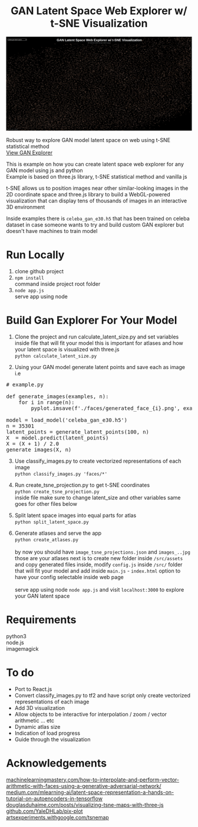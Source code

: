 <h1 align="center">GAN Latent Space Web Explorer w/ t-SNE Visualization</h1>

[![gan-latent-space-web-explorer](examples/index.png?raw=true)](https://www.google.com)

Robust way to explore GAN model latent space on web using t-SNE statistical method <br />
[View GAN Explorer](https://pages.github.com/) <br />

This is example on how you can create latent space web explorer for any GAN model using js and python <br />
Example is based on three.js library, t-SNE statistical method and vanilla js <br />

t-SNE allows us to position images near other similar-looking images in the 2D coordinate space and three.js library to build a WebGL-powered visualization that can display tens of thousands of images in an interactive 3D environment <br />

Inside examples there is `celeba_gan_e30.h5` that has been trained on celeba dataset in case someone wants to try and build custom GAN explorer but doesn't have machines to train model <br />

# Run Locally
1. clone github project <br />
2. `npm install` <br />
command inside project root folder <br />
3. `node app.js` <br />
serve app using node <br />

# Build Gan Explorer For Your Model
1. Clone the project and run calculate_latent_size.py and set variables inside file that will fit your model this is important for atlases and how your latent space is visualized with three.js <br />
`python calculate_latent_size.py`<br />

2. Using your GAN model generate latent points and save each as image i.e <br />
<pre>
# example.py

def generate_images(examples, n):
	for i in range(n):
		pyplot.imsave(f'./faces/generated_face_{i}.png', examples[i, :, :])

model = load_model('celeba_gan_e30.h5')
n = 35301
latent_points = generate_latent_points(100, n)
X  = model.predict(latent_points)
X = (X + 1) / 2.0
generate_images(X, n)
</pre>

3. Use classify_images.py to create vectorized representations of each image <br />
`python classify_images.py 'faces/*'` <br />

4. Run create_tsne_projection.py to get t-SNE coordinates <br />
`python create_tsne_projection.py`<br />
inside file make sure to change latent_size and other variables same goes for other files below <br />

5. Split latent space images into equal parts for atlas <br />
`python split_latent_space.py` <br />

6. Generate atlases and serve the app <br />
`python create_atlases.py` <br /> <br />
by now you should have `image_tsne_projections.json` and `images_..jpg` those are your atlases next is to create new folder inside `/src/assets` and copy generated files inside, modify `config.js` inside `/src/` folder that will fit your model and add inside `main.js` - `index.html` option to have your config selectable inside web page <br /> <br />
serve app using node `node app.js` and visit `localhost:3000` to explore your GAN latent space <br />

# Requirements
python3 <br />
node.js <br />
imagemagick <br />


# To do
- Port to React.js <br />
- Convert classify_images.py to tf2 and have script only create vectorized representations of each image <br />
- Add 3D visualization <br />
- Allow objects to be interactive for interpolation / zoom / vector arithmetic ... etc <br />
- Dynamic atlas size <br />
- Indication of load progress <br />
- Guide through the visualization <br />

# Acknowledgements
[machinelearningmastery.com/how-to-interpolate-and-perform-vector-arithmetic-with-faces-using-a-generative-adversarial-network/](https://machinelearningmastery.com/how-to-interpolate-and-perform-vector-arithmetic-with-faces-using-a-generative-adversarial-network/) <br />
[medium.com/mlearning-ai/latent-space-representation-a-hands-on-tutorial-on-autoencoders-in-tensorflow](https://medium.com/mlearning-ai/latent-space-representation-a-hands-on-tutorial-on-autoencoders-in-tensorflow-57735a1c0f3f) <br />
[douglasduhaime.com/posts/visualizing-tsne-maps-with-three-js](https://douglasduhaime.com/posts/visualizing-tsne-maps-with-three-js.html) <br />
[github.com/YaleDHLab/pix-plot](https://github.com/YaleDHLab/pix-plot) <br />
[artsexperiments.withgoogle.com/tsnemap](https://artsexperiments.withgoogle.com/tsnemap/) <br />
